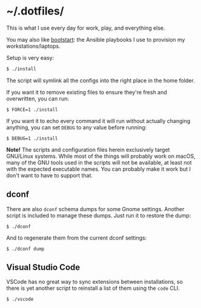 # ~/.dotfiles/

This is what I use every day for work, play, and everything else.

You may also like [bootstart](https://github.com/alexblackie/bootstart):
the Ansible playbooks I use to provision my workstations/laptops.

Setup is very easy:

```bash
$ ./install
```

The script will symlink all the configs into the right place in the home folder.

If you want it to remove existing files to ensure they're fresh and overwritten,
you can run:

```
$ FORCE=1 ./install
```

If you want it to echo every command it will run without actually changing
anything, you can set `DEBUG` to any value before running:

```
$ DEBUG=1 ./install
```

**Note!** The scripts and configuration files herein exclusively target
GNU/Linux systems. While most of the things will probably work on macOS, many of
the GNU tools used in the scripts will not be available, at least not with the
expected executable names. You can probably make it work but I don't want to
have to support that.

## dconf

There are also `dconf` schema dumps for some Gnome settings. Another script is
included to manage these dumps. Just run it to restore the dump:

```
$ ./dconf
```

And to regenerate them from the current dconf settings:

```
$ ./dconf dump
```

## Visual Studio Code

VSCode has no great way to sync extensions between installations, so there is
yet another script to reinstall a list of them using the `code` CLI.

```
$ ./vscode
```
